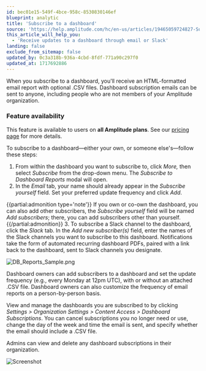 ```yaml
---
id: bec01e15-549f-4bce-958c-8530830146ef
blueprint: analytic
title: 'Subscribe to a dashboard'
source: 'https://help.amplitude.com/hc/en-us/articles/19465059724827-Subscribe-to-a-dashboard'
this_article_will_help_you:
  - 'Receive updates to a dashboard through email or Slack'
landing: false
exclude_from_sitemap: false
updated_by: 0c3a318b-936a-4cbd-8fdf-771a90c297f0
updated_at: 1717692886
---
```

When you subscribe to a dashboard, you'll receive an HTML-formatted email report with optional .CSV files. Dashboard subscription emails can be sent to anyone, including people who are not members of your Amplitude organization. 

### Feature availability

This feature is available to users on **all Amplitude plans**. See our [pricing page](https://amplitude.com/pricing) for more details.

To subscribe to a dashboard—either your own, or someone else's—follow these steps: 

1. From within the dashboard you want to subscribe to, click *More,* then select *Subscribe* from the drop-down menu. The *Subscribe to Dashboard Reports* modal will open.
2. In the *Email* tab, your name should already appear in the *Subscribe yourself* field. Set your preferred update frequency and click *Add*.  
  
{{partial:admonition type='note'}}
If you own or co-own the dashboard, you can also add other subscribers, the *Subscribe yourself* field will be named *Add subscribers*; there, you can add subscribers other than yourself.
{{/partial:admonition}}
3. To subscribe a Slack channel to the dashboard, click the *Slack* tab. In the *Add new subscriber(s)* field, enter the names of the Slack channels you want to subscribe to this dashboard. Notifications take the form of automated recurring dashboard PDFs, paired with a link back to the dashboard, sent to Slack channels you designate.


![DB_Reports_Sample.png](/output/img/analytics/db-reports-sample-png.png)

Dashboard owners can add subscribers to a dashboard and set the update frequency (e.g., every Monday at 12pm UTC), with or without an attached .CSV file. Dashboard owners can also customize the frequency of email reports on a person-by-person basis.

View and manage the dashboards you are subscribed to by clicking *Settings > Organization Settings >* *Content Access > Dashboard Subscriptions*. You can cancel subscriptions you no longer need or use, change the day of the week and time the email is sent, and specify whether the email should include a .CSV file. 

Admins can view and delete any dashboard subscriptions in their organization.

![Screenshot](/output/img/analytics/screenshot.png)